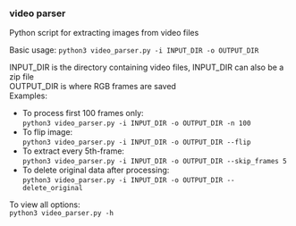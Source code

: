 ### video parser

Python script for extracting images from video files

Basic usage: 
  ```python3 video_parser.py -i INPUT_DIR -o OUTPUT_DIR``` 
   
  INPUT_DIR is the directory containing video files, 
  INPUT_DIR can also be a zip file  
  OUTPUT_DIR is where RGB frames are saved  
Examples:  
* To process first 100 frames only:  
    ```python3 video_parser.py -i INPUT_DIR -o OUTPUT_DIR -n 100``` 
* To flip image:  
    ```python3 video_parser.py -i INPUT_DIR -o OUTPUT_DIR --flip```  
* To extract every 5th-frame:  
    ```python3 video_parser.py -i INPUT_DIR -o OUTPUT_DIR --skip_frames 5```  
* To delete original data after processing:  
    ```python3 video_parser.py -i INPUT_DIR -o OUTPUT_DIR --delete_original``` 
    
To view all options:  
  ```python3 video_parser.py -h ```
